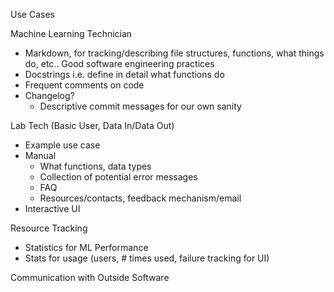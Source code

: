 Use Cases

Machine Learning Technician
* Markdown, for tracking/describing file structures, functions, what things do, etc.. Good software engineering practices
* Docstrings i.e. define in detail what functions do
* Frequent comments on code
* Changelog?
	* Descriptive commit messages for our own sanity


Lab Tech (Basic User, Data In/Data Out)
* Example use case
* Manual
	* What functions, data types
	* Collection of potential error messages
	* FAQ
	* Resources/contacts, feedback mechanism/email
* Interactive UI

Resource Tracking
* Statistics for ML Performance
* Stats for usage (users, # times used, failure tracking for UI)

Communication with Outside Software

